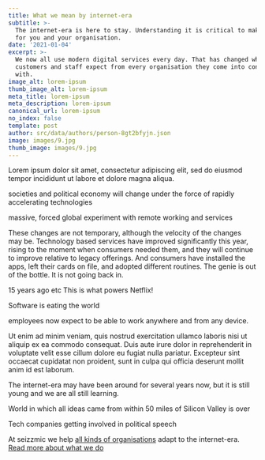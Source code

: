 ```yaml
---
title: What we mean by internet-era
subtitle: >-
  The internet-era is here to stay. Understanding it is critical to make it work
  for you and your organisation.
date: '2021-01-04'
excerpt: >-
  We now all use modern digital services every day. That has changed what
  customers and staff expect from every organisation they come into contact
  with.
image_alt: lorem-ipsum
thumb_image_alt: lorem-ipsum
meta_title: lorem-ipsum
meta_description: lorem-ipsum
canonical_url: lorem-ipsum
no_index: false
template: post
author: src/data/authors/person-8gt2bfyjn.json
image: images/9.jpg
thumb_image: images/9.jpg
---
```

Lorem ipsum dolor sit amet, consectetur adipiscing elit, sed do eiusmod tempor incididunt ut labore et dolore magna aliqua.

societies and political economy will change under the force of rapidly accelerating technologies

massive, forced global experiment with remote working and services

These changes are not temporary, although the velocity of the changes may be. Technology based services have improved significantly this year, rising to the moment when consumers needed them, and they will continue to improve relative to legacy offerings. And consumers have installed the apps, left their cards on file, and adopted different routines. The genie is out of the bottle. It is not going back in.

15 years ago etc
This is what powers Netflix!

Software is eating the world

employees now expect to be able to work anywhere and from any device.

Ut enim ad minim veniam, quis nostrud exercitation ullamco laboris nisi ut aliquip ex ea commodo consequat. Duis aute irure dolor in reprehenderit in voluptate velit esse cillum dolore eu fugiat nulla pariatur. Excepteur sint occaecat cupidatat non proident, sunt in culpa qui officia deserunt mollit anim id est laborum.

The internet-era may have been around for several years now, but it is still young and we are all still learning.

World in which all ideas came from within 50 miles of Silicon Valley is over

Tech companies getting involved in political speech

At seizzmic we help [all kinds of organisations](https://) adapt to the internet-era. [Read more about what we do]()
